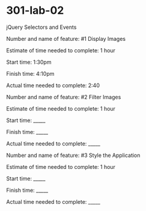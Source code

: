 # 301-lab-02
jQuery Selectors and Events

Number and name of feature: #1 Display Images

Estimate of time needed to complete: 1 hour

Start time: 1:30pm

Finish time: 4:10pm

Actual time needed to complete: 2:40


Number and name of feature: #2 Filter Images

Estimate of time needed to complete: 1 hour

Start time: _____

Finish time: _____

Actual time needed to complete: _____


Number and name of feature: #3 Style the Application

Estimate of time needed to complete: 1 hour

Start time: _____

Finish time: _____

Actual time needed to complete: _____